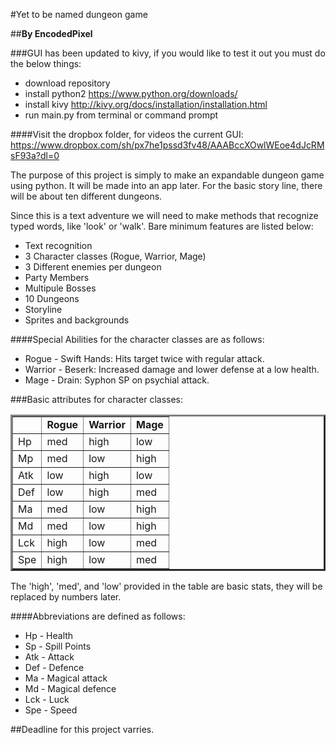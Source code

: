 #Yet to be named dungeon game

##**By EncodedPixel**

###GUI has been updated to kivy, if you would like to test it out you must do the below things:
* download repository
* install python2 https://www.python.org/downloads/
* install kivy http://kivy.org/docs/installation/installation.html
* run main.py from terminal or command prompt

####Visit the dropbox folder, for videos the current GUI: https://www.dropbox.com/sh/px7he1pssd3fv48/AAABccXOwlWEoe4dJcRMsF93a?dl=0

The purpose of this project is simply to make an expandable dungeon game using python. It will be
made into an app later. For the basic story line, there will be about ten different dungeons. 

Since this is a text adventure we will need to make methods that recognize typed words, like
'look' or 'walk'. Bare minimum features are listed below:

* Text recognition
* 3 Character classes (Rogue, Warrior, Mage)
* 3 Different enemies per dungeon
* Party Members
* Multipule Bosses
* 10 Dungeons
* Storyline
* Sprites and backgrounds

####Special Abilities for the character classes are as follows:
* Rogue - Swift Hands: Hits target twice with regular attack.
* Warrior - Beserk: Increased damage and lower defense at a low health.
* Mage - Drain: Syphon SP on psychial attack.

###Basic attributes for character classes:
<table border=3px>
<tr>
<td>   </td><td> <b>Rogue</b>  </td><td> <b>Warrior</b>  </td><td> <b>Mage</b>  </td>
</tr>
<tr>
<td> Hp  </td><td> med   </td><td> high   </td><td> low   </td>
</tr>
<tr>
<td> Mp  </td><td> med   </td><td> low   </td><td> high   </td>
</tr>
<tr>
<td> Atk  </td><td> low   </td><td> high   </td><td> low   </td>
</tr>
<tr>
<td> Def  </td><td> low   </td><td> high   </td><td> med   </td>
</tr>
<tr>
<td> Ma  </td><td> med   </td><td> low   </td><td> high   </td>
</tr>
<tr>
<td> Md  </td><td> med   </td><td> low   </td><td> high   </td>
</tr>
<tr>
<td> Lck  </td><td> high   </td><td> low   </td><td> med   </td>
</tr>
<tr>
<td> Spe  </td><td> high   </td><td> low   </td><td> med   </td>
</tr>
</table>

The 'high', 'med', and 'low' provided in the table are basic stats, they will be replaced
by numbers later.

####Abbreviations are defined as follows:
* Hp - Health
* Sp - Spill Points
* Atk - Attack
* Def - Defence
* Ma - Magical attack
* Md - Magical defence
* Lck - Luck
* Spe - Speed

##Deadline for this project varries.
